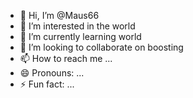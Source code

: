- 👋 Hi, I’m @Maus66
- 👀 I’m interested in the world
- 🌱 I’m currently learning world
- 💞️ I’m looking to collaborate on boosting
- 📫 How to reach me ...
- 😄 Pronouns: ...
- ⚡ Fun fact: ...

<!---
Maus66/Maus66 is a ✨ special ✨ repository because its `README.md` (this file) appears on your GitHub profile.
You can click the Preview link to take a look at your changes.
--->
